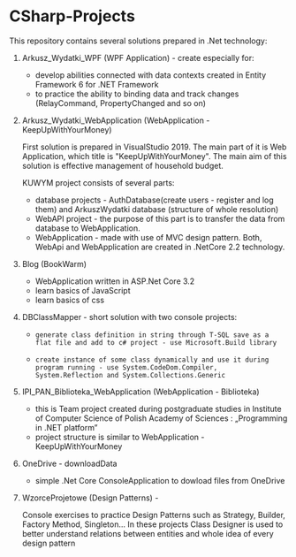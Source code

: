 # CSharp-Projects

This repository contains several solutions prepared in .Net technology:

 1. Arkusz_Wydatki_WPF
      (WPF Application) - create especially for:
 
      *    develop abilities connected with data contexts created in Entity Framework 6 for .NET Framework
      *    to practice the ability to binding data and track changes (RelayCommand, PropertyChanged and so on)

2. Arkusz_Wydatki_WebApplication
      (WebApplication - KeepUpWithYourMoney)

      First solution is prepared in VisualStudio 2019. 
      The main part of it is Web Application, which title is "KeepUpWithYourMoney". 
      The main aim of this solution is effective management of household budget. 

      KUWYM project consists of several parts:
      *    database projects - AuthDatabase(create users - register and log them) and ArkuszWydatki database (structure of                 whole resolution) 
      *    WebAPI project - the purpose of this part is to transfer the data from database to WebApplication. 
      *    WebApplication - made with use of MVC design pattern.
         Both, WebApi and WebApplication are created in .NetCore 2.2 technology.
         
3. Blog 
      (BookWarm)
      *    WebApplication written in ASP.Net Core 3.2
      *    learn basics of JavaScript
      *    learn basics of css  
     
4. DBClassMapper - short solution with two console projects:
      *     generate class definition in string through T-SQL save as a flat file and add to c# project - use Microsoft.Build library
      *     create instance of some class dynamically and use it during program running - use System.CodeDom.Compiler, System.Reflection and System.Collections.Generic
      
5. IPI_PAN_Biblioteka_WebApplication
      (WebApplication - Biblioteka)
      
      *    this is Team project created during postgraduate studies in Institute of Computer Science of Polish Academy of                 Sciences : „Programming in .NET platform” 
      *    project structure is similar to WebApplication - KeepUpWithYourMoney
      
6. OneDrive - downloadData
 
      *   simple .Net Core ConsoleApplication to dowload files from OneDrive
 
7. WzorceProjetowe 
      (Design Patterns) - 

      Console exercises to practice Design Patterns such as Strategy, Builder, Factory Method, Singleton...
      In these projects Class Designer is used to better understand relations between entities and whole idea of every design pattern
 
